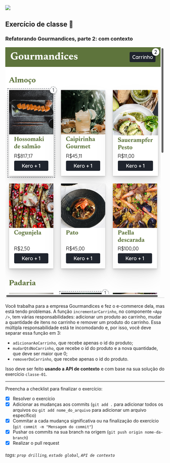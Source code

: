 ![](https://i.imgur.com/xG74tOh.png)

## Exercício de classe 🏫

### Refatorando Gourmandices, parte 2: com contexto

![](gourmandices.png)

Você trabalha para a empresa Gourmandices e fez o e-commerce dela, mas está tendo problemas. A função `incrementarCarrinho`, no componente `<App />`, tem várias responsabilidades: adicionar um produto ao carrinho, mudar a quantidade de itens no carrinho e remover um produto do carrinho. Essa múltipla responsabilidade está te incomodando e, por isso, você deve separar essa função em 3:

- `adicionarAoCarrinho`, que recebe apenas o id do produto;
- `mudarQtdNoCarrinho`, que recebe o id do produto e a nova quantidade, que deve ser maior que 0;
- `removerDoCarrinho`, que recebe apenas o id do produto.

Isso deve ser feito **usando a API de contexto** e com base na sua solução do exercício `classe-01`.

---

Preencha a checklist para finalizar o exercício:

- [X] Resolver o exercício
- [X] Adicionar as mudanças aos commits (`git add .` para adicionar todos os arquivos ou `git add nome_do_arquivo` para adicionar um arquivo específico)
- [X] Commitar a cada mudança significativa ou na finalização do exercício (`git commit -m "Mensagem do commit"`)
- [X] Pushar os commits na sua branch na origem (`git push origin nome-da-branch`)
- [X] Realizar o pull request

###### tags: `prop drilling`, `estado global`, `API de contexto`